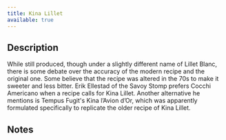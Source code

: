 ```yaml
---
title: Kina Lillet
available: true
---
```


## Description

While still produced, though under a slightly different name of Lillet Blanc, there is some debate over the accuracy of the modern recipe and the original one. Some believe that the recipe was altered in the 70s to make it sweeter and less bitter. Erik Ellestad of the Savoy Stomp prefers Cocchi Americano when a recipe calls for Kina Lillet. Another alternative he mentions is Tempus Fugit's Kina l’Avion d’Or, which was apparently formulated specifically to replicate the older recipe of Kina Lillet.

## Notes
